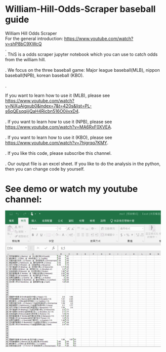 # William-Hill-Odds-Scraper baseball guide
William Hill Odds Scraper<br/>
For the general introduction:
https://www.youtube.com/watch?v=shP8bC9XWcQ <br/>.
 <br/>.
ThiS is a odds scraper jupyter notebook which you can use to catch odds from the william hill. <br/>
 <br/>.
We focus on the three baseball game: Major league baseball(MLB), nippon baseball(NPB), korean baseball (KBO). <br/> <br/>.

If you want to learn how to use it (MLB), please see https://www.youtube.com/watch?v=NiXuAigxub0&index=7&t=420s&list=PL-s6qQEsqqiijQaH4Ricbn516O0iivxD4. <br/> <br/>.
If you want to learn how to use it (NPB), please see https://www.youtube.com/watch?v=MA6RxF0XVEA. <br/> <br/>.
If you want to learn how to use it (KBO), please see https://www.youtube.com/watch?v=7higrqq7KMY. <br/> <br/>.
If you like this code, please subscribe this channel.<br/> <br/>.
Our output file is an excel sheet. If you like to do the analysis in the python, then you can change code by yourself. </br>
# See demo or watch my youtube channel:

![alt text](https://github.com/ericntunctu/William-Hill-Odds-Scraper--baseball/blob/master/DEMO.png)
